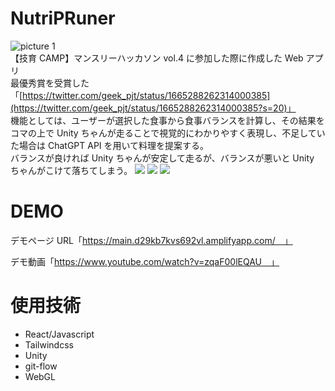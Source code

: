 # NutriPRuner

![picture 1](Readme_img/NutriPRuner.png)  
【技育 CAMP】マンスリーハッカソン vol.4 に参加した際に作成した Web アプリ  
最優秀賞を受賞した「[https://twitter.com/geek_pjt/status/1665288262314000385](https://twitter.com/geek_pjt/status/1665288262314000385?s=20)」  
機能としては、ユーザーが選択した食事から食事バランスを計算し、その結果をコマの上で Unity ちゃんが走ることで視覚的にわかりやすく表現し、不足していた場合は ChatGPT API を用いて料理を提案する。  
バランスが良ければ Unity ちゃんが安定して走るが、バランスが悪いと Unity ちゃんがこけて落ちてしまう。
<img src="Readme_img/Koma_seiten.gif">
<img src="Readme_img/Koma_gura.gif">
<img src="Readme_img/koma_falldown.gif">

# DEMO

デモページ URL「https://main.d29kb7kvs692vl.amplifyapp.com/　」

デモ動画「https://www.youtube.com/watch?v=zqaF00lEQAU　」

# 使用技術

- React/Javascript
- Tailwindcss
- Unity
- git-flow
- WebGL
